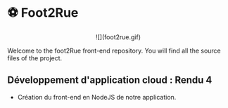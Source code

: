 # :soccer: Foot2Rue

<center>![](foot2rue.gif)</center>




Welcome to the foot2Rue front-end repository. You will find all the source files of the project.


## Développement d'application cloud : Rendu 4 

- Création du front-end en NodeJS de notre application.


